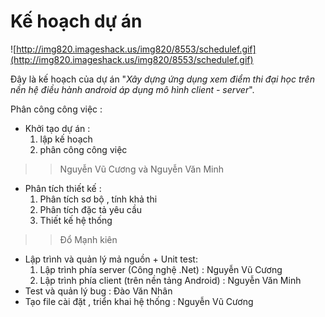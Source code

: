 # Kế hoạch dự án #
![http://img820.imageshack.us/img820/8553/schedulef.gif](http://img820.imageshack.us/img820/8553/schedulef.gif)

Đây là kế hoạch của dự án "_Xây dựng ứng dụng xem điểm thi đại học trên nền hệ điều hành android áp dụng mô hình client - server_".

Phân công công việc :
  * Khởi tạo dự án :
    1. lập kế hoạch
    1. phân công công việc
> > Nguyễn Vũ Cương và Nguyễn Văn Minh

  * Phân tích thiết kế :
    1. Phân tích sơ bộ , tính khả thi
    1. Phân tích đặc tả yêu cầu
    1. Thiết kế hệ thống
> > Đổ Mạnh kiên
  * Lập trình và quản lý mả nguồn + Unit test:
    1. Lập trình phía server (Công nghệ .Net) : Nguyễn Vũ Cương
    1. Lập trình phía client (trên nền tảng Android) : Nguyễn Văn Minh
  * Test và quản lý bug : Đào Văn Nhân
  * Tạo file cài đặt , triển khai hệ thống : Nguyễn Vũ Cương